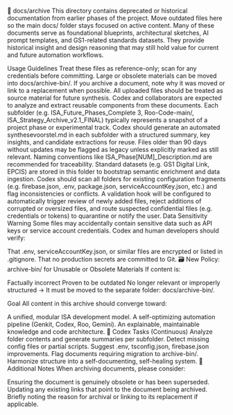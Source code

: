 📁 docs/archive
This directory contains deprecated or historical documentation from earlier phases of the project. Move outdated files here so the main docs/ folder stays focused on active content. Many of these documents serve as foundational blueprints, architectural sketches, AI prompt templates, and GS1-related standards datasets. They provide historical insight and design reasoning that may still hold value for current and future automation workflows.

Usage Guidelines
Treat these files as reference-only; scan for any credentials before committing.
Large or obsolete materials can be moved into docs/archive-bin/.
If you archive a document, note why it was moved or link to a replacement when possible.
All uploaded files should be treated as source material for future synthesis. Codex and collaborators are expected to analyze and extract reusable components from these documents.
Each subfolder (e.g. ISA_Future_Phases_Complete 3, Roo-Code-main/, ISA_Strategy_Archive_v2.1_FINAL) typically represents a snapshot of a project phase or experimental track.
Codex should generate an automated synthesevoorstel.md in each subfolder with a structured summary, key insights, and candidate extractions for reuse.
Files older than 90 days without updates may be flagged as legacy unless explicitly marked as still relevant.
Naming conventions like ISA_Phase[NUM]_Description.md are recommended for traceability.
Standard datasets (e.g. GS1 Digital Link, EPCIS) are stored in this folder to bootstrap semantic enrichment and data ingestion.
Codex should scan all folders for existing configuration fragments (e.g. firebase.json, .env, package.json, serviceAccountKey.json, etc.) and flag inconsistencies or conflicts.
A validation hook will be configured to automatically trigger review of newly added files, reject additions of corrupted or oversized files, and route suspected confidential files (e.g. credentials or tokens) to quarantine or notify the user.
Data Sensitivity Warning
Some files may accidentally contain sensitive data such as API keys or service account credentials. Codex and human developers should verify:

That .env, serviceAccountKey.json, or similar files are encrypted or listed in .gitignore.
That no production secrets are committed to Git.
🗃️ New Policy: archive-bin/ for Unusable or Obsolete Materials
If content is:

Factually incorrect
Proven to be outdated
No longer relevant or improperly structured
→ It must be moved to the separate folder: docs/archive-bin/.

Goal
All content in this archive should converge toward:

A unified, modular ISA development model.
A self-optimizing automation pipeline (Genkit, Codex, Roo, Gemini).
An explainable, maintainable knowledge and code architecture.
🔄 Codex Tasks (Continuous)
Analyze folder contents and generate summaries per subfolder.
Detect missing config files or partial scripts.
Suggest .env, tsconfig.json, firebase.json improvements.
Flag documents requiring migration to archive-bin/.
Harmonize structure into a self-documenting, self-healing system.
📂 Additional Notes
When archiving documents, please consider:

Ensuring the document is genuinely obsolete or has been superseded.
Updating any existing links that point to the document being archived.
Briefly noting the reason for archival or linking to its replacement if applicable.
